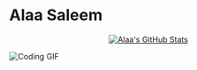 # Alaa Saleem

<div align="center">

[![Alaa's GitHub Stats](https://github-readme-stats.vercel.app/api?username=alaasaleem&show_icons=true&theme=radical&hide_border=true&bg_color=000000&text_color=FFFFFF&icon_color=FF69B4&title_color=FF69B4)](https://github.com/alaasaleem)

</div>

![Coding GIF](https://media.tenor.com/ITc1hNBSH_wAAAAd/coding-typing.gif)
